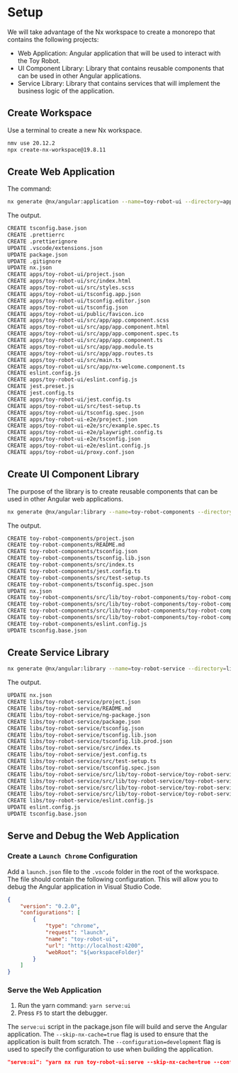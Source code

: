 # Setup

We will take advantage of the Nx workspace to create a monorepo that contains the following projects:

- Web Application: Angular application that will be used to interact with the Toy Robot.
- UI Component Library: Library that contains reusable components that can be used in other Angular applications.
- Service Library: Library that contains services that will implement the business logic of the application.

## Create Workspace

Use a terminal to create a new Nx workspace.

```bash
nmv use 20.12.2
npx create-nx-workspace@19.8.11
```

## Create Web Application

The command:

```bash
nx generate @nx/angular:application --name=toy-robot-ui --directory=apps/toy-robot-ui --standalone=false --backendProject=toy-robot-api --port=4200 --projectNameAndRootFormat=as-provided --style=scss --no-interactive
```

The output.

```bash
CREATE tsconfig.base.json
CREATE .prettierrc
CREATE .prettierignore
UPDATE .vscode/extensions.json
UPDATE package.json
UPDATE .gitignore
UPDATE nx.json
CREATE apps/toy-robot-ui/project.json
CREATE apps/toy-robot-ui/src/index.html
CREATE apps/toy-robot-ui/src/styles.scss
CREATE apps/toy-robot-ui/tsconfig.app.json
CREATE apps/toy-robot-ui/tsconfig.editor.json
CREATE apps/toy-robot-ui/tsconfig.json
CREATE apps/toy-robot-ui/public/favicon.ico
CREATE apps/toy-robot-ui/src/app/app.component.scss
CREATE apps/toy-robot-ui/src/app/app.component.html
CREATE apps/toy-robot-ui/src/app/app.component.spec.ts
CREATE apps/toy-robot-ui/src/app/app.component.ts
CREATE apps/toy-robot-ui/src/app/app.module.ts
CREATE apps/toy-robot-ui/src/app/app.routes.ts
CREATE apps/toy-robot-ui/src/main.ts
CREATE apps/toy-robot-ui/src/app/nx-welcome.component.ts
CREATE eslint.config.js
CREATE apps/toy-robot-ui/eslint.config.js
CREATE jest.preset.js
CREATE jest.config.ts
CREATE apps/toy-robot-ui/jest.config.ts
CREATE apps/toy-robot-ui/src/test-setup.ts
CREATE apps/toy-robot-ui/tsconfig.spec.json
CREATE apps/toy-robot-ui-e2e/project.json
CREATE apps/toy-robot-ui-e2e/src/example.spec.ts
CREATE apps/toy-robot-ui-e2e/playwright.config.ts
CREATE apps/toy-robot-ui-e2e/tsconfig.json
CREATE apps/toy-robot-ui-e2e/eslint.config.js
CREATE apps/toy-robot-ui/proxy.conf.json
```

## Create UI Component Library

The purpose of the library is to create reusable components that can be used in other Angular web applications.

```bash
nx generate @nx/angular:library --name=toy-robot-components --directory=libs/toy-robot-components --publishable=true --routing=true --importPath=@buildmotion/robot-toy-components --projectNameAndRootFormat=as-provided --simpleName=true --standalone=false --style=scss --no-interactive
```

The output.

```bash
CREATE toy-robot-components/project.json
CREATE toy-robot-components/README.md
CREATE toy-robot-components/tsconfig.json
CREATE toy-robot-components/tsconfig.lib.json
CREATE toy-robot-components/src/index.ts
CREATE toy-robot-components/jest.config.ts
CREATE toy-robot-components/src/test-setup.ts
CREATE toy-robot-components/tsconfig.spec.json
UPDATE nx.json
CREATE toy-robot-components/src/lib/toy-robot-components/toy-robot-components.component.css
CREATE toy-robot-components/src/lib/toy-robot-components/toy-robot-components.component.html
CREATE toy-robot-components/src/lib/toy-robot-components/toy-robot-components.component.spec.ts
CREATE toy-robot-components/src/lib/toy-robot-components/toy-robot-components.component.ts
CREATE toy-robot-components/eslint.config.js
UPDATE tsconfig.base.json
```

## Create Service Library

```bash
nx generate @nx/angular:library --name=toy-robot-service --directory=libs/toy-robot-service --publishable=true --importPath=@buildmotion/toy-robot-service --projectNameAndRootFormat=as-provided --simpleName=true --standalone=false --style=scss --no-interactive
```

The output.

```bash
UPDATE nx.json
CREATE libs/toy-robot-service/project.json
CREATE libs/toy-robot-service/README.md
CREATE libs/toy-robot-service/ng-package.json
CREATE libs/toy-robot-service/package.json
CREATE libs/toy-robot-service/tsconfig.json
CREATE libs/toy-robot-service/tsconfig.lib.json
CREATE libs/toy-robot-service/tsconfig.lib.prod.json
CREATE libs/toy-robot-service/src/index.ts
CREATE libs/toy-robot-service/jest.config.ts
CREATE libs/toy-robot-service/src/test-setup.ts
CREATE libs/toy-robot-service/tsconfig.spec.json
CREATE libs/toy-robot-service/src/lib/toy-robot-service/toy-robot-service.component.css
CREATE libs/toy-robot-service/src/lib/toy-robot-service/toy-robot-service.component.html
CREATE libs/toy-robot-service/src/lib/toy-robot-service/toy-robot-service.component.spec.ts
CREATE libs/toy-robot-service/src/lib/toy-robot-service/toy-robot-service.component.ts
CREATE libs/toy-robot-service/eslint.config.js
UPDATE eslint.config.js
UPDATE tsconfig.base.json
```

## Serve and Debug the Web Application

### Create a `Launch Chrome` Configuration

Add a `launch.json` file to the `.vscode` folder in the root of the workspace. The file should contain the following configuration. This will allow you to debug the Angular application in Visual Studio Code.


```json
{
    "version": "0.2.0",
    "configurations": [
        {
            "type": "chrome",
            "request": "launch",
            "name": "toy-robot-ui",
            "url": "http://localhost:4200",
            "webRoot": "${workspaceFolder}"
        }
    ]
}
```

### Serve the Web Application

1. Run the yarn command: `yarn serve:ui`
2. Press `F5` to start the debugger.

The `serve:ui` script in the package.json file will build and serve the Angular application. The `--skip-nx-cache=true` flag is used to ensure that the application is built from scratch. The `--configuration=development` flag is used to specify the configuration to use when building the application.

```json
"serve:ui": "yarn nx run toy-robot-ui:serve --skip-nx-cache=true --configuration=development"
```
